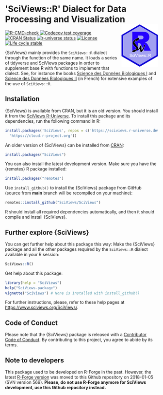 # 'SciViews::R' Dialect for Data Processing and Visualization <a href='https://www.sciviews.org/SciViews'><img src='man/figures/logo.png' align='right' height='139'/></a>

<!-- badges: start -->

[![R-CMD-check](https://github.com/SciViews/SciViews/actions/workflows/R-CMD-check.yaml/badge.svg)](https://github.com/SciViews/SciViews/actions/workflows/R-CMD-check.yaml) [![Codecov test coverage](https://codecov.io/gh/SciViews/SciViews/branch/main/graph/badge.svg)](https://app.codecov.io/gh/SciViews/SciViews?branch=main) [![CRAN Status](https://www.r-pkg.org/badges/version/SciViews)](https://cran.r-project.org/package=SciViews) [![r-universe status](https://sciviews.r-universe.dev/badges/SciViews)](https://sciviews.r-universe.dev/SciViews) [![License](https://img.shields.io/badge/license-GPL-blue.svg)](https://www.gnu.org/licenses/gpl-2.0.html) [![Life cycle stable](https://img.shields.io/badge/lifecycle-stable-brightgreen.svg)](https://lifecycle.r-lib.org/articles/stages.html#stable)

<!-- badges: end -->

{SciViews} mainly provides the `SciViews::R` dialect through the function of the same name. It loads a series of tidyverse and SciViews packages in order to supplement base R with functions to implement that dialect. See, for instance the books [Science des Données Biologiques I](http://biodatascience-course.sciviews.org/sdd-umons/) and [Science des Données Biologiques II](http://biodatascience-course.sciviews.org/sdd-umons2/) (in French) for extensive examples of the use of `SciViews::R`.

## Installation

{SciViews} is available from CRAN, but it is an old version. You should install it from the [SciViews R-Universe](https://sciviews.r-universe.dev). To install this package and its dependencies, run the following command in R:

``` r
install.packages('SciViews', repos = c('https://sciviews.r-universe.dev',
  'https://cloud.r-project.org'))
```

An older version of {SciViews} can be installed from [CRAN](http://cran.r-project.org):

``` r
install.packages("SciViews")
```

You can also install the latest development version. Make sure you have the {remotes} R package installed:

``` r
install.packages("remotes")
```

Use `install_github()` to install the {SciViews} package from GitHub (source from **main** branch will be recompiled on your machine):

``` r
remotes::install_github("SciViews/SciViews")
```

R should install all required dependencies automatically, and then it should compile and install {SciViews}.

## Further explore {SciViews}

You can get further help about this package this way: Make the {SciViews} package and all the other packages required by the `SciViews::R` dialect available in your R session:

``` r
SciViews::R()
```

Get help about this package:

``` r
library(help = "SciViews")
help("SciViews-package")
vignette("SciViews") # None is installed with install_github()
```

For further instructions, please, refer to these help pages at <https://www.sciviews.org/SciViews/>.

## Code of Conduct

Please note that the {SciViews} package is released with a [Contributor Code of Conduct](https://contributor-covenant.org/version/2/1/CODE_OF_CONDUCT.html). By contributing to this project, you agree to abide by its terms.

## Note to developers

This package used to be developed on R-Forge in the past. However, the latest [R-Forge version](https://r-forge.r-project.org/projects/sciviews/) was moved to this Github repository on 2018-01-05 (SVN version 569). **Please, do not use R-Forge anymore for SciViews development, use this Github repository instead.**
